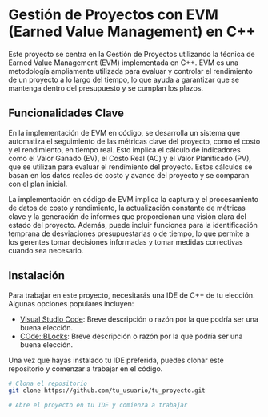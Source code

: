 # Gestión de Proyectos con EVM (Earned Value Management) en C++
Este proyecto se centra en la Gestión de Proyectos utilizando la técnica de Earned Value Management (EVM) implementada en C++. EVM es una metodología ampliamente utilizada para evaluar y controlar el rendimiento de un proyecto a lo largo del tiempo, lo que ayuda a garantizar que se mantenga dentro del presupuesto y se cumplan los plazos.

## Funcionalidades Clave
En la implementación de EVM en código, se desarrolla un sistema que automatiza el seguimiento de las métricas clave del proyecto, como el costo y el rendimiento, en tiempo real. Esto implica el cálculo de indicadores como el Valor Ganado (EV), el Costo Real (AC) y el Valor Planificado (PV), que se utilizan para evaluar el rendimiento del proyecto. Estos cálculos se basan en los datos reales de costo y avance del proyecto y se comparan con el plan inicial.

La implementación en código de EVM implica la captura y el procesamiento de datos de costo y rendimiento, la actualización constante de métricas clave y la generación de informes que proporcionan una visión clara del estado del proyecto. Además, puede incluir funciones para la identificación temprana de desviaciones presupuestarias o de tiempo, lo que permite a los gerentes tomar decisiones informadas y tomar medidas correctivas cuando sea necesario.

## Instalación

Para trabajar en este proyecto, necesitarás una IDE de C++ de tu elección. Algunas opciones populares incluyen:

- [Visual Studio Code](https://code.visualstudio.com): Breve descripción o razón por la que podría ser una buena elección.
- [COde::BLocks](https://www.codeblocks.org): Breve descripción o razón por la que podría ser una buena elección.

Una vez que hayas instalado tu IDE preferida, puedes clonar este repositorio y comenzar a trabajar en el código.
```bash
# Clona el repositorio
git clone https://github.com/tu_usuario/tu_proyecto.git

# Abre el proyecto en tu IDE y comienza a trabajar

